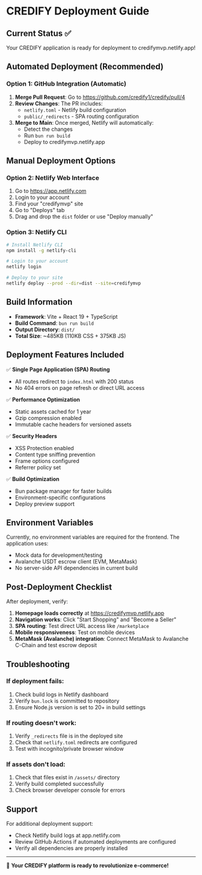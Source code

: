 # CREDIFY Deployment Guide

## Current Status ✅

Your CREDIFY application is ready for deployment to credifymvp.netlify.app!

## Automated Deployment (Recommended)

### Option 1: GitHub Integration (Automatic)
1. **Merge Pull Request**: Go to https://github.com/credify1/credify/pull/4 
2. **Review Changes**: The PR includes:
   - `netlify.toml` - Netlify build configuration
   - `public/_redirects` - SPA routing configuration
3. **Merge to Main**: Once merged, Netlify will automatically:
   - Detect the changes
   - Run `bun run build` 
   - Deploy to credifymvp.netlify.app

## Manual Deployment Options

### Option 2: Netlify Web Interface
1. Go to https://app.netlify.com
2. Login to your account
3. Find your "credifymvp" site
4. Go to "Deploys" tab
5. Drag and drop the `dist` folder or use "Deploy manually"

### Option 3: Netlify CLI
```bash
# Install Netlify CLI
npm install -g netlify-cli

# Login to your account
netlify login

# Deploy to your site
netlify deploy --prod --dir=dist --site=credifymvp
```

## Build Information

- **Framework**: Vite + React 19 + TypeScript
- **Build Command**: `bun run build`
- **Output Directory**: `dist/`
- **Total Size**: ~485KB (110KB CSS + 375KB JS)

## Deployment Features Included

✅ **Single Page Application (SPA) Routing**
- All routes redirect to `index.html` with 200 status
- No 404 errors on page refresh or direct URL access

✅ **Performance Optimization**
- Static assets cached for 1 year
- Gzip compression enabled
- Immutable cache headers for versioned assets

✅ **Security Headers**
- XSS Protection enabled
- Content type sniffing prevention
- Frame options configured
- Referrer policy set

✅ **Build Optimization**  
- Bun package manager for faster builds
- Environment-specific configurations
- Deploy preview support

## Environment Variables

Currently, no environment variables are required for the frontend. The application uses:
- Mock data for development/testing
- Avalanche USDT escrow client (EVM, MetaMask)
- No server-side API dependencies in current build

## Post-Deployment Checklist

After deployment, verify:

1. **Homepage loads correctly** at https://credifymvp.netlify.app
2. **Navigation works**: Click "Start Shopping" and "Become a Seller"
3. **SPA routing**: Test direct URL access like `/marketplace`
4. **Mobile responsiveness**: Test on mobile devices
5. **MetaMask (Avalanche) integration**: Connect MetaMask to Avalanche C-Chain and test escrow deposit

## Troubleshooting

### If deployment fails:
1. Check build logs in Netlify dashboard
2. Verify `bun.lock` is committed to repository
3. Ensure Node.js version is set to 20+ in build settings

### If routing doesn't work:
1. Verify `_redirects` file is in the deployed site
2. Check that `netlify.toml` redirects are configured
3. Test with incognito/private browser window

### If assets don't load:
1. Check that files exist in `/assets/` directory
2. Verify build completed successfully
3. Check browser developer console for errors

## Support

For additional deployment support:
- Check Netlify build logs at app.netlify.com
- Review GitHub Actions if automated deployments are configured
- Verify all dependencies are properly installed

---

🚀 **Your CREDIFY platform is ready to revolutionize e-commerce!**